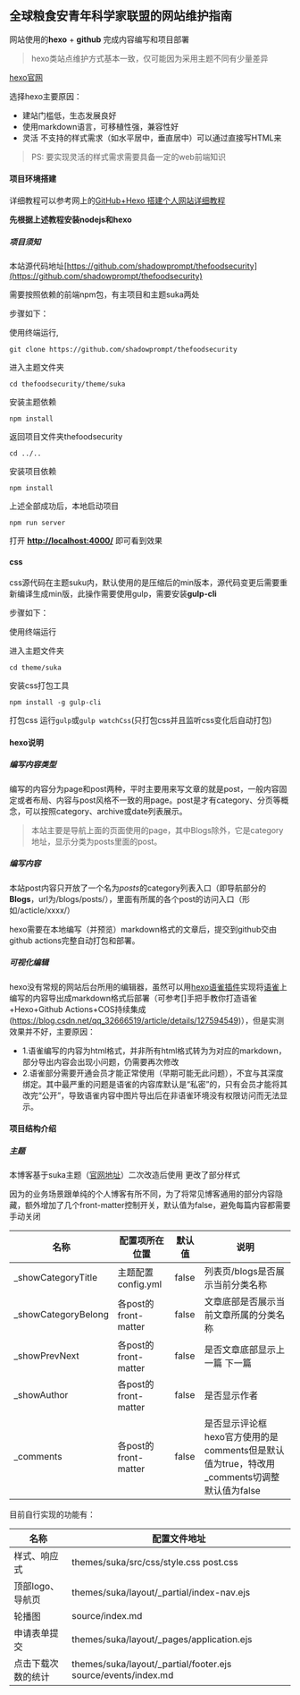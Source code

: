 ## 全球粮食安青年科学家联盟的网站维护指南

网站使用的**hexo** + **github** 完成内容编写和项目部署

> hexo类站点维护方式基本一致，仅可能因为采用主题不同有少量差异

[hexo官网](https://hexo.io/)

选择hexo主要原因：

- 建站门槛低，生态发展良好
- 使用markdown语言，可移植性强，兼容性好
- 灵活 不支持的样式需求（如水平居中，垂直居中）可以通过直接写HTML来

> PS: 要实现灵活的样式需求需要具备一定的web前端知识

#### 项目环境搭建 ####
详细教程可以参考网上的[GitHub+Hexo 搭建个人网站详细教程](https://zhuanlan.zhihu.com/p/26625249/)

**先根据上述教程安装nodejs和hexo**

##### 项目须知 #####
本站源代码地址[https://github.com/shadowprompt/thefoodsecurity](https://github.com/shadowprompt/thefoodsecurity)

需要按照依赖的前端npm包，有主项目和主题suka两处

步骤如下：

使用终端运行,

```
git clone https://github.com/shadowprompt/thefoodsecurity
```

进入主题文件夹
```
cd thefoodsecurity/theme/suka
```

安装主题依赖
```
npm install
```
返回项目文件夹thefoodsecurity
```
cd ../..
```
安装项目依赖
```
npm install
```

上述全部成功后，本地启动项目
```
npm run server
```

打开
**[http://localhost:4000/](http://localhost:4000/)**
即可看到效果

#### css
css源代码在主题suku内，默认使用的是压缩后的min版本，源代码变更后需要重新编译生成min版，此操作需要使用gulp，需要安装**gulp-cli**

步骤如下：

使用终端运行

进入主题文件夹
```
cd theme/suka
```

安装css打包工具
```
npm install -g gulp-cli
```
打包css
运行`gulp`或`gulp watchCss`(只打包css并且监听css变化后自动打包)


#### hexo说明 ####
##### 编写内容类型 #####
编写的内容分为page和post两种，平时主要用来写文章的就是post，一般内容固定或者布局、内容与post风格不一致的用page。post是才有category、分页等概念，可以按照category、archive或date列表展示。

> 本站主要是导航上面的页面使用的page，其中Blogs除外，它是category地址，显示分类为posts里面的post。

##### 编写内容 #####

本站post内容只开放了一个名为*posts*的category列表入口（即导航部分的**Blogs**，url为/blogs/posts/），里面有所属的各个post的访问入口（形如/acticle/xxxx/）

hexo需要在本地编写（并预览）markdown格式的文章后，提交到github交由github actions完整自动打包和部署。

##### 可视化编辑 ####

hexo没有常规的网站后台所用的编辑器，虽然可以用[hexo语雀插件](https://github.com/x-cold/yuque-hexo)实现将[语雀](https://www.yuque.com/)上编写的内容导出成markdown格式后部署（可参考[]手把手教你打造语雀+Hexo+Github Actions+COS持续集成
(https://blog.csdn.net/qq_32666519/article/details/127594549)），但是实测效果并不好，主要原因：

- 1.语雀编写的内容为html格式，并非所有html格式转为为对应的markdown，部分导出内容会出现小问题，仍需要再次修改
- 2.语雀部分需要开通会员才能正常使用（早期可能无此问题），不宜与其深度绑定。其中最严重的问题是语雀的内容库默认是“私密”的，只有会员才能将其改完“公开”，导致语雀内容中图片导出后在非语雀环境没有权限访问而无法显示。

#### 项目结构介绍 ####
##### 主题 #####
本博客基于suka主题（[官网地址](https://theme-suka.skk.moe/docs/)）二次改造后使用
更改了部分样式

因为的业务场景跟单纯的个人博客有所不同，为了将常见博客通用的部分内容隐藏，额外增加了几个front-matter控制开关，默认值为false，避免每篇内容都需要手动关闭

| 名称 | 配置项所在位置 | 默认值 | 说明 |
| --- | --- | --- | --- |
| _showCategoryTitle | 主题配置config.yml | false | 列表页/blogs是否展示当前分类名称 |
| _showCategoryBelong | 各post的front-matter | false |  文章底部是否展示当前文章所属的分类名称 |
| _showPrevNext | 各post的front-matter  | false | 是否文章底部显示上一篇 下一篇 |
| _showAuthor | 各post的front-matter | false | 是否显示作者 |
| _comments | 各post的front-matter | false | 是否显示评论框 hexo官方使用的是comments但是默认值为true，特改用_comments切调整默认值为false |

目前自行实现的功能有：

| 名称 | 配置文件地址 |
| --- | --- |
| 样式、响应式 | themes/suka/src/css/style.css post.css |
| 顶部logo、导航页 | themes/suka/layout/_partial/index-nav.ejs |
| 轮播图 | source/index.md |
| 申请表单提交 | themes/suka/layout/_pages/application.ejs |
| 点击下载次数的统计 | themes/suka/layout/_partial/footer.ejs source/events/index.md |
